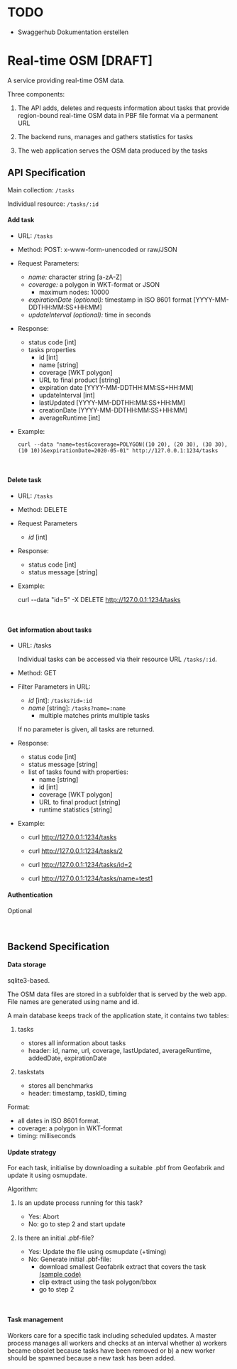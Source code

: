 # TODO

- Swaggerhub Dokumentation erstellen

# Real-time OSM [DRAFT]

A service providing real-time OSM data.

Three components:

1. The API adds, deletes and requests information about tasks that provide region-bound real-time
   OSM data in PBF file format via a permanent URL

2. The backend runs, manages and gathers statistics for tasks

3. The web application serves the OSM data produced by the tasks


## API Specification

Main collection: `/tasks`

Individual resource: `/tasks/:id`


#### Add task

* URL: `/tasks`

* Method: POST: x-www-form-unencoded or raw/JSON

* Request Parameters:

	- *name:* character string [a-zA-Z]
	- *coverage:* a polygon in WKT-format or JSON
		- maximum nodes: 10000
	- *expirationDate (optional):* timestamp in ISO 8601 format [YYYY-MM-DDTHH:MM:SS+HH:MM]
    - *updateInterval (optional):* time in seconds

* Response:

	- status code [int]
	- tasks properties
		- id [int]
		- name [string]
		- coverage [WKT polygon]
		- URL to final product [string]
		- expiration date [YYYY-MM-DDTHH:MM:SS+HH:MM]
        - updateInterval [int]
        - lastUpdated [YYYY-MM-DDTHH:MM:SS+HH:MM]
        - creationDate [YYYY-MM-DDTHH:MM:SS+HH:MM]
        - averageRuntime [int]

* Example:

	`curl --data "name=test&coverage=POLYGON((10 20), (20 30), (30 30), (10 10))&expirationDate=2020-05-01" http://127.0.0.1:1234/tasks`

&nbsp;


#### Delete task

* URL: `/tasks`

* Method: DELETE

* Request Parameters

	- *id* [int]

* Response:

	- status code [int]
	- status message [string]

* Example:

	curl --data "id=5" -X DELETE http://127.0.0.1:1234/tasks

&nbsp;


#### Get information about tasks

* URL: /tasks

	Individual tasks can be accessed via their resource URL `/tasks/:id`.

* Method: GET

* Filter Parameters in URL:

	- *id* [int]: `/tasks?id=:id`
	- *name* [string]: `/tasks?name=:name`
		- multiple matches prints multiple tasks
	
	If no parameter is given, all tasks are returned.

* Response:

	- status code [int]
	- status message [string]
	- list of tasks found with properties:
		- name [string]
		- id [int]
		- coverage [WKT polygon]
		- URL to final product [string]
		- runtime statistics [string]

* Example:

	* curl http://127.0.0.1:1234/tasks

	* curl http://127.0.0.1:1234/tasks/2

	* curl http://127.0.0.1:1234/tasks/id=2

	* curl http://127.0.0.1:1234/tasks/name=test1


#### Authentication

Optional



&nbsp;




## Backend Specification

#### Data storage 

sqlite3-based. 

The OSM data files are stored in a subfolder that is served by
the web app. File names are generated using name and id.

A main database keeps track of the application state, it 
contains two tables:

1. tasks
    - stores all information about tasks
	- header: id, name, url, coverage, lastUpdated, averageRuntime,
	  addedDate, expirationDate

2. taskstats
    - stores all benchmarks
    - header: timestamp, taskID, timing

Format:
- all dates in ISO 8601 format.
- coverage: a polygon in WKT-format
- timing: milliseconds



#### Update strategy

For each task, initialise by downloading a suitable .pbf from Geofabrik and
update it using osmupdate.

Algorithm:

1. Is an update process running for this task?
   - Yes: Abort
   - No: go to step 2 and start update

2. Is there an initial .pbf-file?
   - Yes: Update the file using osmupdate (+timing)
   - No: Generate initial .pbf-file:
	  - download smallest Geofabrik extract that covers the task 
[(sample code)](https://github.com/BikeCitizens/geofabrik-extracts)
      - clip extract using the task polygon/bbox
      - go to step 2

&nbsp;


#### Task management

Workers care for a specific task including scheduled updates. A master process
manages all workers and checks at an interval whether a) workers became obsolet
because tasks have been removed or b) a new worker should be spawned because a
new task has been added.
